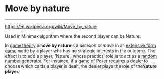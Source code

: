 # Move by nature

---

<https://en.wikipedia.org/wiki/Move_by_nature>

Used in Minimax algorithm where the second player can be Nature.

In [game theory](https://en.wikipedia.org/wiki/Game_theory) a**move by nature**is a *decision* or *move* in an [extensive form game](https://en.wikipedia.org/wiki/Extensive_form_game) made by a player who has no strategic interests in the outcome. The effect is to add a player, 'Nature', whose practical role is to act as a [random number generator](https://en.wikipedia.org/wiki/Random_number_generator). For instance, if a game of [Poker](https://en.wikipedia.org/wiki/Poker) requires a dealer to choose which cards a player is dealt, the dealer plays the role of the**Nature player.**
